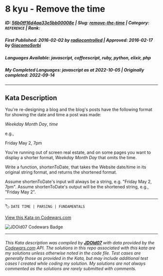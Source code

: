 # 8 kyu - Remove the time

##### **ID**: [56b0ff16d4aa33e5bb00008e](https://www.codewars.com/kata/56b0ff16d4aa33e5bb00008e) | **Slug**: [remove-the-time](https://www.codewars.com/kata/56b0ff16d4aa33e5bb00008e) | **Category**: `REFERENCE` | **Rank**: <span style="color:white">8 kyu</span>

##### **First Published**: 2016-02-02 ***by*** [radiocontrolled](https://www.codewars.com/users/radiocontrolled) | **Approved**: 2016-02-17 ***by*** [GiacomoSorbi](https://www.codewars.com/users/GiacomoSorbi)

##### **Languages Available**: javascript, coffeescript, ruby, python, elixir, php

##### **My Completed Languages**: javascript ***as at*** 2022-10-05 | **Originally completed**: 2022-09-14

---

## Kata Description


You're re-designing a blog and the blog's posts have the following format for showing the date and time a post was made: 



*Weekday* *Month* *Day*, *time*

e.g., 

Friday May 2, 7pm



You're running out of screen real estate, and on some pages you want to display a shorter format, *Weekday* *Month* *Day* that omits the time.



Write a function, shortenToDate, that takes the Website date/time in its original string format, and returns the shortened format.



Assume shortenToDate's input will always be a string, e.g. "Friday May 2, 7pm". Assume shortenToDate's output will be the shortened string, e.g., "Friday May 2".

---


🏷 `DATE TIME | PARSING | FUNDAMENTALS`


[View this Kata on Codewars.com](https://www.codewars.com/kata/56b0ff16d4aa33e5bb00008e)

![](https://www.codewars.com/users/jdold07/badges/large "JDOld07 Codewars Badge")

---

###### *This Kata description was compiled by [**JDOld07**](https://tpstech.dev) with data provided by the [Codewars.com](https://www.codewars.com) API.  The solutions in this repo associated with this kata are my solutions unless otherwise noted in the code file.  Test cases are generally those as provided in the Kata, but may include additional test cases I created while coding my solution.  My solutions are not always commented as the solutions are rarely submitted with comments.*
